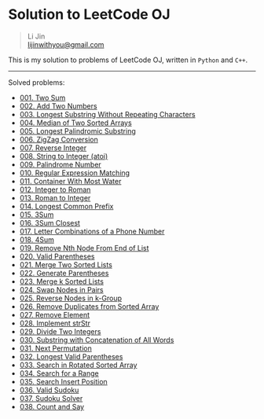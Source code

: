 # Solution to LeetCode OJ

> Li Jin <br>
> lijinwithyou@gmail.com <br>

This is my solution to problems of LeetCode OJ, written in `Python` and `C++`.

----

Solved problems:
- [001. Two Sum](https://leetcode.com/problems/two-sum/)
- [002. Add Two Numbers](https://leetcode.com/problems/add-two-numbers/)
- [003. Longest Substring Without Repeating Characters](https://leetcode.com/problems/longest-substring-without-repeating-characters/)
- [004. Median of Two Sorted Arrays](https://leetcode.com/problems/median-of-two-sorted-arrays/)
- [005. Longest Palindromic Substring](https://leetcode.com/problems/longest-palindromic-substring/)
- [006. ZigZag Conversion](https://leetcode.com/problems/zigzag-conversion/)
- [007. Reverse Integer](https://leetcode.com/problems/reverse-integer/)
- [008. String to Integer (atoi)](https://leetcode.com/problems/string-to-integer-atoi/)
- [009. Palindrome Number](https://leetcode.com/problems/palindrome-number/)
- [010. Regular Expression Matching](https://leetcode.com/problems/regular-expression-matching/)
- [011. Container With Most Water](https://leetcode.com/problems/container-with-most-water/)
- [012. Integer to Roman](https://leetcode.com/problems/integer-to-roman/)
- [013. Roman to Integer](https://leetcode.com/problems/roman-to-integer/)
- [014. Longest Common Prefix](https://leetcode.com/problems/longest-common-prefix/)
- [015. 3Sum](https://leetcode.com/problems/3sum/)
- [016. 3Sum Closest](https://leetcode.com/problems/3sum-closest/)
- [017. Letter Combinations of a Phone Number](https://leetcode.com/problems/letter-combinations-of-a-phone-number/)
- [018. 4Sum](https://leetcode.com/problems/4sum/)
- [019. Remove Nth Node From End of List](https://leetcode.com/problems/remove-nth-node-from-end-of-list/)
- [020. Valid Parentheses](https://leetcode.com/problems/valid-parentheses/)
- [021. Merge Two Sorted Lists](https://leetcode.com/problems/merge-two-sorted-lists/)
- [022. Generate Parentheses](https://leetcode.com/problems/generate-parentheses/)
- [023. Merge k Sorted Lists](https://leetcode.com/problems/merge-k-sorted-lists/)
- [024. Swap Nodes in Pairs](https://leetcode.com/problems/swap-nodes-in-pairs/)
- [025. Reverse Nodes in k-Group](https://leetcode.com/problems/reverse-nodes-in-k-group/)
- [026. Remove Duplicates from Sorted Array](https://leetcode.com/problems/remove-duplicates-from-sorted-array/)
- [027. Remove Element](https://leetcode.com/problems/remove-element/)
- [028. Implement strStr](https://leetcode.com/problems/implement-strstr/)
- [029. Divide Two Integers](https://leetcode.com/problems/divide-two-integers/)
- [030. Substring with Concatenation of All Words](https://leetcode.com/problems/substring-with-concatenation-of-all-words/)
- [031. Next Permutation](https://leetcode.com/problems/next-permutation/)
- [032. Longest Valid Parentheses](https://leetcode.com/problems/longest-valid-parentheses/)
- [033. Search in Rotated Sorted Array](https://leetcode.com/problems/search-in-rotated-sorted-array/)
- [034. Search for a Range](https://leetcode.com/problems/search-for-a-range/)
- [035. Search Insert Position](https://leetcode.com/problems/search-insert-position/)
- [036. Valid Sudoku](https://leetcode.com/problems/valid-sudoku/)
- [037. Sudoku Solver](https://leetcode.com/problems/sudoku-solver/)
- [038. Count and Say](https://leetcode.com/problems/count-and-say/)
